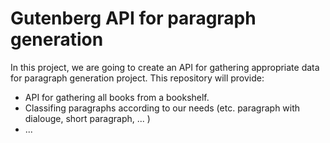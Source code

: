 # Gutenberg API for paragraph generation

In this project, we are going to create an API for gathering appropriate data for paragraph generation project. 
This repository will provide:
* API for gathering all books from a bookshelf.
* Classifing paragraphs according to our needs \(etc. paragraph with dialouge, short paragraph, ... \)
* ...

 

